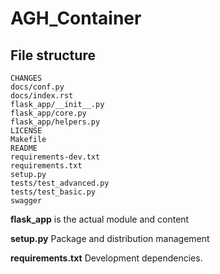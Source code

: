 # AGH_Container

## File structure

```
CHANGES
docs/conf.py
docs/index.rst
flask_app/__init__.py
flask_app/core.py
flask_app/helpers.py
LICENSE
Makefile
README
requirements-dev.txt
requirements.txt
setup.py
tests/test_advanced.py
tests/test_basic.py
swagger
```

**flask_app** is the actual module and content

**setup.py** Package and distribution management

**requirements.txt** Development dependencies.